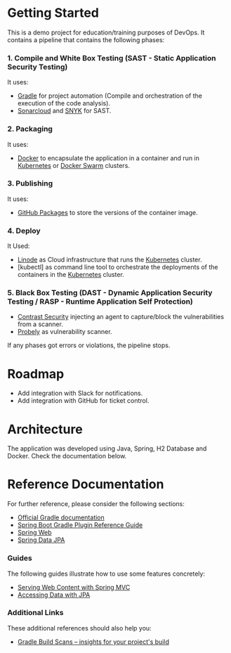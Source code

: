 # Getting Started

This is a demo project for education/training purposes of DevOps.
It contains a pipeline that contains the following phases:

### 1. Compile and White Box Testing (SAST - Static Application Security Testing)
It uses:
- [Gradle](https://www.gradle.org) for project automation (Compile and orchestration of the execution of the code analysis).
- [Sonarcloud](https://sonarcloud.io) and [SNYK](https://snyk.io) for SAST.

### 2. Packaging
It uses:
- [Docker](https://www.docker.com) to encapsulate the application in a container and run in [Kubernetes](https://kubernetes.io) or [Docker Swarm](https://docs.docker.com/engine/swarm) clusters.

### 3. Publishing
It uses:
- [GitHub Packages](https://github.com/features/packages) to store the versions of the container image.

### 4. Deploy
It Used:
- [Linode](https://www.linode.com) as Cloud infrastructure that runs the [Kubernetes](https://kubernetes.io) cluster.
- [kubectl] as command line tool to orchestrate the deployments of the containers in the [Kubernetes](https://kubernetes.io) cluster.

### 5. Black Box Testing (DAST - Dynamic Application Security Testing / RASP - Runtime Application Self Protection)
- [Contrast Security](https://www.contrastsecurity.com) injecting an agent to capture/block the vulnerabilities from a scanner.
- [Probely](https://probely.com) as vulnerability scanner.

If any phases got errors or violations, the pipeline stops.

# Roadmap
- Add integration with Slack for notifications.
- Add integration with GitHub for ticket control.

# Architecture
The application was developed using Java, Spring, H2 Database and Docker. Check the documentation below.

# Reference Documentation
For further reference, please consider the following sections:

- [Official Gradle documentation](https://docs.gradle.org)
- [Spring Boot Gradle Plugin Reference Guide](https://docs.spring.io/spring-boot/docs/2.4.4/gradle-plugin/reference/html/)
- [Spring Web](https://docs.spring.io/spring-boot/docs/2.4.4/reference/htmlsingle/#boot-features-developing-web-applications)
- [Spring Data JPA](https://docs.spring.io/spring-boot/docs/2.4.4/reference/htmlsingle/#boot-features-jpa-and-spring-data)

### Guides
The following guides illustrate how to use some features concretely:

- [Serving Web Content with Spring MVC](https://spring.io/guides/gs/serving-web-content/)
- [Accessing Data with JPA](https://spring.io/guides/gs/accessing-data-jpa/)

### Additional Links
These additional references should also help you:

- [Gradle Build Scans – insights for your project's build](https://scans.gradle.com#gradle)
